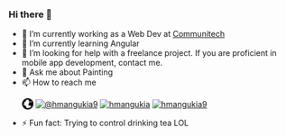 ### Hi there 👋

- 🔭 I’m currently working as a Web Dev at [Communitech](https://www.communitech.ca/)
- 🌱 I’m currently learning Angular
- 🤔 I’m looking for help with a freelance project. If you are proficient in mobile app development, contact me.
- 💬 Ask me about Painting
- 📫 How to reach me<p><a href="http://hetalmangukia.com/" target="blank"><img align="center" src="https://raw.githubusercontent.com/iconic/open-iconic/master/svg/globe.svg" alt="@hmangukia" height="20" width="20" /></a> <a href="https://medium.com/@hmangukia9" target="blank"><img align="center" src="https://cdn.jsdelivr.net/npm/simple-icons@3.0.1/icons/medium.svg" alt="@hmangukia9" height="20" width="20" /></a> <a href="https://www.linkedin.com/in/hmangukia/" target="blank"><img align="center" src="https://cdn.jsdelivr.net/npm/simple-icons@3.0.1/icons/linkedin.svg" alt="hmangukia" height="20" width="20" /></a> <a href="https://twitter.com/hmangukia9" target="blank"><img align="center" src="https://cdn.jsdelivr.net/npm/simple-icons@3.0.1/icons/twitter.svg" alt="hmangukia9" height="20" width="20" /></a></p>
- ⚡ Fun fact: Trying to control drinking tea LOL
